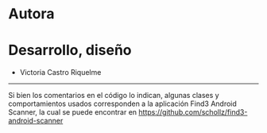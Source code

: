# Autora

# Desarrollo, diseño
- Victoria Castro Riquelme




-----------------------
Si bien los comentarios en el código lo indican, algunas clases y comportamientos usados corresponden a la aplicación Find3 Android Scanner, la cual se puede encontrar en https://github.com/schollz/find3-android-scanner
